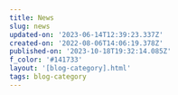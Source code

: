 ```yaml
---
title: News
slug: news
updated-on: '2023-06-14T12:39:23.337Z'
created-on: '2022-08-06T14:06:19.378Z'
published-on: '2023-10-18T19:32:14.085Z'
f_color: '#141733'
layout: '[blog-category].html'
tags: blog-category
---
```



